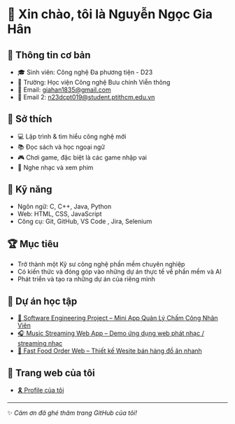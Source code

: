 # 👋 Xin chào, tôi là Nguyễn Ngọc Gia Hân 

## 📌 Thông tin cơ bản  
- 🎓 Sinh viên: Công nghệ Đa phương tiện - D23
- 🏫 Trường: Học viện Công nghệ Bưu chính Viễn thông
- 📧 Email: giahan1835@gmail.com
- 📧 Email 2: n23dcpt019@student.ptithcm.edu.vn

## 🌱 Sở thích  
- 💻 Lập trình & tìm hiểu công nghệ mới  
- 📚 Đọc sách và học ngoại ngữ  
- 🎮 Chơi game, đặc biệt là các game nhập vai
- 🎵 Nghe nhạc và xem phim  

## 🚀 Kỹ năng  
- Ngôn ngữ: C, C++, Java, Python  
- Web: HTML, CSS, JavaScript  
- Công cụ: Git, GitHub, VS Code , Jira, Selenium

## 🏆 Mục tiêu
- Trở thành một Kỹ sư công nghệ phần mềm chuyên nghiệp
- Có kiến thức và đóng góp vào những dự án thực tế về phần mềm và AI
- Phát triển và tạo ra những dự án của riêng mình

## 📂 Dự án học tập  
- [📖 Software Engineering Project – Mini App Quản Lý Chấm Công Nhân Viên](https://github.com/Lanne-0402/Nhap-mon-CNPM)
- [🎧 Music Streaming Web App – Demo ứng dụng web phát nhạc / streaming nhạc](https://github.com/Hanari05/music-streaming-spec.git)
- [🍥 Fast Food Order Web – Thiết kế Wesite bán hàng đồ ăn nhanh](https://github.com/gia-uy/fast_food.git)

## 📇 Trang web của tôi
- [🎗 Profile của tôi](https://hanari05.github.io/profile/)

---

✨ *Cảm ơn đã ghé thăm trang GitHub của tôi!*  
